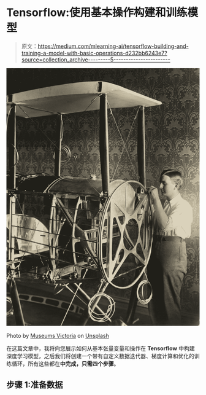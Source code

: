 # Tensorflow:使用基本操作构建和训练模型

> 原文：<https://medium.com/mlearning-ai/tensorflow-building-and-training-a-model-with-basic-operations-d232bb6243e7?source=collection_archive---------5----------------------->

![](img/50aa19083898ef1c08d2b8b8d47652b9.png)

Photo by [Museums Victoria](https://unsplash.com/@museumsvictoria?utm_source=medium&utm_medium=referral) on [Unsplash](https://unsplash.com?utm_source=medium&utm_medium=referral)

在这篇文章中，我将向您展示如何从基本张量变量和操作在 **Tensorflow** 中构建深度学习模型，之后我们将创建一个带有自定义数据迭代器、梯度计算和优化的训练循环，所有这些都在**中完成，只需四个步骤**。

## 步骤 1:准备数据